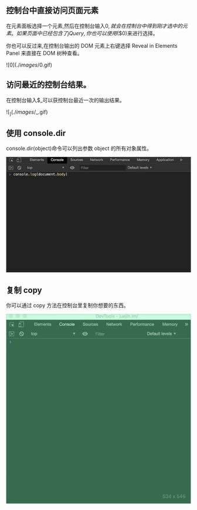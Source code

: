 ## 控制台中直接访问页面元素

在元素面板选择一个元素,然后在控制台输入$0,就会在控制台中得到刚才选中的元素。如果页面中已经包含了jQuery,你也可以使用$(\$0)来进行选择。

你也可以反过来,在控制台输出的 DOM 元素上右键选择 Reveal in Elements Panel 来直接在 DOM 树种查看。

![$0](./images/$0.gif)

## 访问最近的控制台结果。

在控制台输入\$\_可以获控制台最近一次的输出结果。

![$_](./images/$_.gif)

## 使用 console.dir

console.dir(object)命令可以列出参数 object 的所有对象属性。

![dir](./images/dir.gif)

## 复制 copy

你可以通过 copy 方法在控制台里复制你想要的东西。

![copy](./images/copy.gif)
